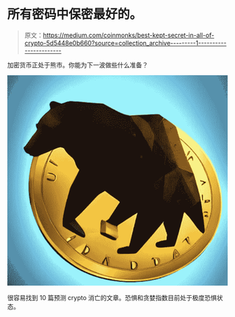 # 所有密码中保密最好的。

> 原文：<https://medium.com/coinmonks/best-kept-secret-in-all-of-crypto-5d5448e0b660?source=collection_archive---------1----------------------->

加密货币正处于熊市。你能为下一波做些什么准备？

![](img/f85cea2130cce994dcf134691f24f026.png)

很容易找到 10 篇预测 crypto 消亡的文章。恐惧和贪婪指数目前处于极度恐惧状态。